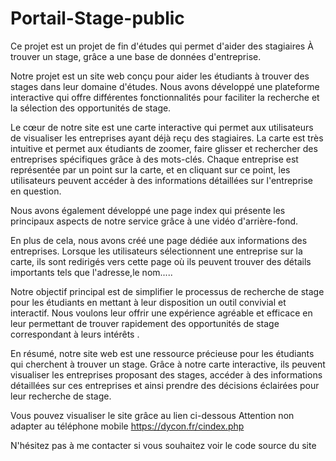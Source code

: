 # Portail-Stage-public

Ce projet est un projet de fin d'études qui permet d'aider des stagiaires À trouver un stage, grâce a une base de données d'entreprise.

Notre projet est un site web conçu pour aider les étudiants à trouver des stages dans leur domaine d'études. Nous avons développé une plateforme interactive qui offre différentes fonctionnalités pour faciliter la recherche et la sélection des opportunités de stage.

Le cœur de notre site est une carte interactive qui permet aux utilisateurs de visualiser les entreprises ayant déjà reçu des stagiaires. La carte est très intuitive et permet aux étudiants de zoomer, faire glisser et rechercher des entreprises spécifiques grâce à des mots-clés. Chaque entreprise est représentée par un point sur la carte, et en cliquant sur ce point, les utilisateurs peuvent accéder à des informations détaillées sur l'entreprise en question.

Nous avons également développé une page index qui présente les principaux aspects de notre service grâce à une vidéo d'arrière-fond. 

En plus de cela, nous avons créé une page dédiée aux informations des entreprises. Lorsque les utilisateurs sélectionnent une entreprise sur la carte, ils sont redirigés vers cette page où ils peuvent trouver des détails importants tels que l'adresse,le nom.....

Notre objectif principal est de simplifier le processus de recherche de stage pour les étudiants en mettant à leur disposition un outil convivial et interactif. Nous voulons leur offrir une expérience agréable et efficace en leur permettant de trouver rapidement des opportunités de stage correspondant à leurs intérêts .

En résumé, notre site web est une ressource précieuse pour les étudiants qui cherchent à trouver un stage. Grâce à notre carte interactive, ils peuvent visualiser les entreprises proposant des stages, accéder à des informations détaillées sur ces entreprises et ainsi prendre des décisions éclairées pour leur recherche de stage.


Vous pouvez visualiser le site grâce au lien ci-dessous
Attention non adapter au téléphone mobile
https://dycon.fr/cindex.php

N'hésitez pas à me contacter si vous souhaitez voir le code source du site
